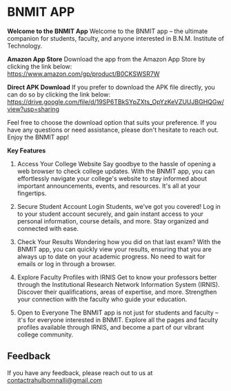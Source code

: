 
# BNMIT APP

**Welcome to the BNMIT App**
Welcome to the BNMIT app – the ultimate companion for students, faculty, and anyone interested in B.N.M. Institute of Technology.

**Amazon App Store**
Download the app from the Amazon App Store by clicking the link below:
https://www.amazon.com/gp/product/B0CKSWSR7W

**Direct APK Download**
If you prefer to download the APK file directly, you can do so by clicking the link below:
https://drive.google.com/file/d/19SP6TBkSYpZXts_OpYzKeVZUUJBGHQGw/view?usp=sharing

Feel free to choose the download option that suits your preference. If you have any questions or need assistance, please don't hesitate to reach out. Enjoy the BNMIT app!


**Key Features**
1. Access Your College Website
Say goodbye to the hassle of opening a web browser to check college updates. With the BNMIT app, you can effortlessly navigate your college's website to stay informed about important announcements, events, and resources. It's all at your fingertips.

2. Secure Student Account Login
Students, we've got you covered! Log in to your student account securely, and gain instant access to your personal information, course details, and more. Stay organized and connected with ease.

3. Check Your Results
Wondering how you did on that last exam? With the BNMIT app, you can quickly view your results, ensuring that you are always up to date on your academic progress. No need to wait for emails or log in through a browser.

4. Explore Faculty Profiles with IRNIS
Get to know your professors better through the Institutional Research Network Information System (IRNIS). Discover their qualifications, areas of expertise, and more. Strengthen your connection with the faculty who guide your education.

5. Open to Everyone
The BNMIT app is not just for students and faculty – it's for everyone interested in BNMIT. Explore all the pages and faculty profiles available through IRNIS, and become a part of our vibrant college community.

## Feedback

If you have any feedback, please reach out to us at contactrahulbomnalli@gmail.com
